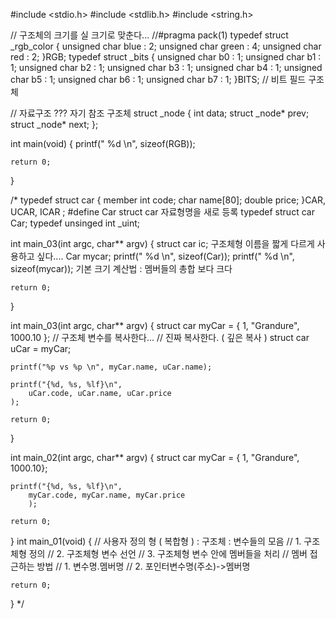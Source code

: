 #include <stdio.h>
#include <stdlib.h>
#include <string.h>

// 구조체의 크기를 실 크기로 맞춘다...
//#pragma pack(1)
typedef struct _rgb_color {
	unsigned char blue : 2;
	unsigned char green : 4;
	unsigned char red : 2;
}RGB;
typedef struct _bits {
	unsigned char b0 : 1;
	unsigned char b1 : 1;
	unsigned char b2 : 1;
	unsigned char b3 : 1;
	unsigned char b4 : 1;
	unsigned char b5 : 1;
	unsigned char b6 : 1;
	unsigned char b7 : 1;
}BITS;
// 비트 필드 구조체

// 자료구조 ??? 자기 참조 구조체
struct _node {
	int data;
	struct _node* prev;
	struct _node* next;
};

int main(void) {
	printf(" %d \n", sizeof(RGB));

	return 0;
}

/*
typedef struct car {
	 member
	int code;
	char name[80];
	double price;
}CAR, UCAR, ICAR ;
#define Car struct car
 자료형명을 새로 등록
typedef struct car Car;
typedef unsinged int _uint;

int main_03(int argc, char** argv) {
	struct car ic;
	 구조체형 이름을 짧게 다르게 사용하고 싶다....
	Car mycar;
	printf(" %d \n", sizeof(Car));
	printf(" %d \n", sizeof(mycar));
	 기본 크기 계산법 : 멤버들의 총합 보다 크다

	return 0;
}

int main_03(int argc, char** argv) {
	struct car myCar = { 1, "Grandure", 1000.10 };
	// 구조체 변수를 복사한다...
	// 진짜 복사한다. ( 깊은 복사 )
	struct car uCar = myCar;

	printf("%p vs %p \n", myCar.name, uCar.name);

	printf("{%d, %s, %lf}\n",
		uCar.code, uCar.name, uCar.price
	);

	return 0;
}

int main_02(int argc, char** argv) {
	struct car myCar = { 1, "Grandure", 1000.10};

	printf("{%d, %s, %lf}\n",
		myCar.code, myCar.name, myCar.price
		);

	return 0;
}
int main_01(void) {
	// 사용자 정의 형 ( 복합형 ) : 구조체 : 변수들의 모음
	// 1. 구조체형 정의
	// 2. 구조체형 변수 선언
	// 3. 구조체형 변수 안에 멤버들을 처리
	//	멤버 접근하는 방법
	//	1. 변수명.멤버명
	//	2. 포인터변수명(주소)->멤버명

	return 0;
}
*/

